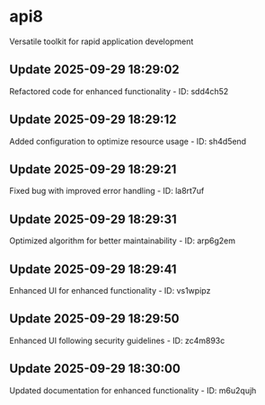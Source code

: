 # api8
Versatile toolkit for rapid application development

## Update 2025-09-29 18:29:02
Refactored code for enhanced functionality - ID: sdd4ch52


## Update 2025-09-29 18:29:12
Added configuration to optimize resource usage - ID: sh4d5end


## Update 2025-09-29 18:29:21
Fixed bug with improved error handling - ID: la8rt7uf


## Update 2025-09-29 18:29:31
Optimized algorithm for better maintainability - ID: arp6g2em


## Update 2025-09-29 18:29:41
Enhanced UI for enhanced functionality - ID: vs1wpipz


## Update 2025-09-29 18:29:50
Enhanced UI following security guidelines - ID: zc4m893c


## Update 2025-09-29 18:30:00
Updated documentation for enhanced functionality - ID: m6u2qujh


